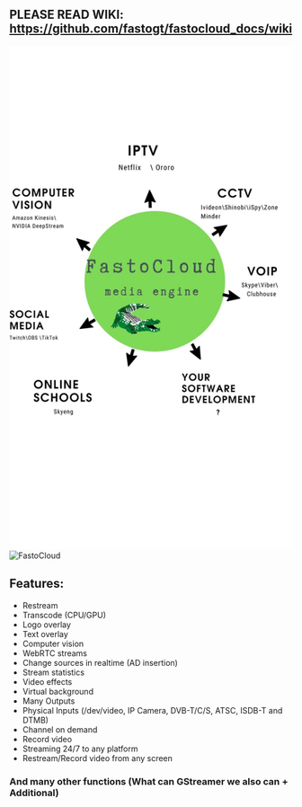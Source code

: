 ## PLEASE READ WIKI: https://github.com/fastogt/fastocloud_docs/wiki

![Use Cases](https://raw.githubusercontent.com/fastogt/fastocloud_docs/main/images/use_cases.jpg)
![FastoCloud](https://fastocloud.com)

## Features:
- Restream
- Transcode (CPU/GPU)
- Logo overlay
- Text overlay
- Computer vision
- WebRTC streams
- Change sources in realtime (AD insertion)
- Stream statistics
- Video effects
- Virtual background
- Many Outputs
- Physical Inputs (/dev/video, IP Camera, DVB-T/C/S, ATSC, ISDB-T and DTMB)
- Channel on demand
- Record video
- Streaming 24/7 to any platform
- Restream/Record video from any screen
### And many other functions (What can GStreamer we also can + Additional)
